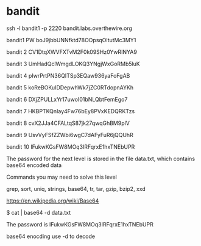 # bandit

ssh -l bandit1 -p 2220 bandit.labs.overthewire.org

bandit1 PW boJ9jbbUNNfktd78OOpsqOltutMc3MY1

bandit 2 CV1DtqXWVFXTvM2F0k09SHz0YwRINYA9

bandit 3 UmHadQclWmgdLOKQ3YNgjWxGoRMb5luK

bandit 4 pIwrPrtPN36QITSp3EQaw936yaFoFgAB

bandit 5 koReBOKuIDDepwhWk7jZC0RTdopnAYKh

bandit 6 DXjZPULLxYr17uwoI01bNLQbtFemEgo7

bandit 7 HKBPTKQnIay4Fw76bEy8PVxKEDQRKTzs

bandit 8 cvX2JJa4CFALtqS87jk27qwqGhBM9plV

bandit 9 UsvVyFSfZZWbi6wgC7dAFyFuR6jQQUhR

bandit 10 IFukwKGsFW8MOq3IRFqrxE1hxTNEbUPR

The password for the next level is stored in the file data.txt, which contains base64 encoded data

Commands you may need to solve this level

grep, sort, uniq, strings, base64, tr, tar, gzip, bzip2, xxd

https://en.wikipedia.org/wiki/Base64

$ cat | base64 -d data.txt

The password is IFukwKGsFW8MOq3IRFqrxE1hxTNEbUPR

base64 enocding use -d to decode


